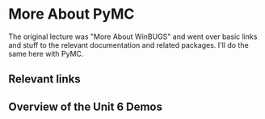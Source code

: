 # More About PyMC

The original lecture was "More About WinBUGS" and went over basic links and stuff to the relevant documentation and related packages. I'll do the same here with PyMC.


## Relevant links



## Overview of the Unit 6 Demos

